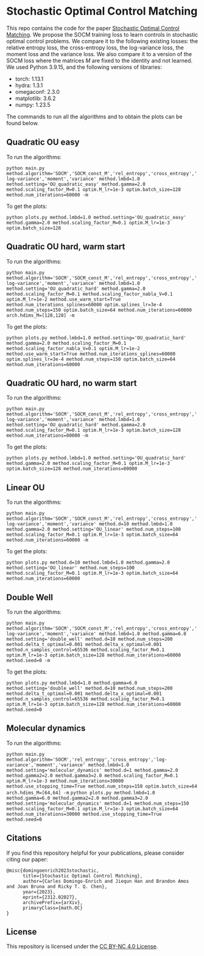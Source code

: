 # Stochastic Optimal Control Matching

This repo contains the code for the paper [Stochastic Optimal Control Matching](https://arxiv.org/pdf/2312.02027.pdf). We propose the SOCM training loss to learn controls in stochastic optimal control problems. We compare it to the following existing losses: the relative entropy loss, the cross-entropy loss, the log-variance loss, the moment loss and the variance loss. We also compare it to a version of the SOCM loss where the matrices $M$ are fixed to the identity and not learned. We used Python 3.9.15, and the following versions of libraries:
* torch: 1.13.1
* hydra: 1.3.1
* omegaconf: 2.3.0
* matplotlib: 3.6.2
* numpy: 1.23.5

The commands to run all the algorithms and to obtain the plots can be found below.

## Quadratic OU easy
To run the algorithms:

`python main.py method.algorithm='SOCM','SOCM_const_M','rel_entropy','cross_entropy','log-variance','moment','variance' method.lmbd=1.0 method.setting='OU_quadratic_easy' method.gamma=2.0 method.scaling_factor_M=0.1 optim.M_lr=1e-3 optim.batch_size=128 method.num_iterations=60000 -m`

To get the plots:

`python plots.py method.lmbd=1.0 method.setting='OU_quadratic_easy' method.gamma=2.0 method.scaling_factor_M=0.1 optim.M_lr=1e-3 optim.batch_size=128`

## Quadratic OU hard, warm start
To run the algorithms:

`python main.py method.algorithm='SOCM','SOCM_const_M','rel_entropy','cross_entropy','log-variance','moment','variance' method.lmbd=1.0 method.setting='OU_quadratic_hard' method.gamma=2.0 method.scaling_factor_M=0.1 method.scaling_factor_nabla_V=0.1 optim.M_lr=1e-2 method.use_warm_start=True method.num_iterations_splines=60000 optim.splines_lr=3e-4 method.num_steps=150 optim.batch_size=64 method.num_iterations=60000 arch.hdims_M=[128,128] -m`

To get the plots:

`python plots.py method.lmbd=1.0 method.setting='OU_quadratic_hard' method.gamma=2.0 method.scaling_factor_M=0.1 method.scaling_factor_nabla_V=0.1 optim.M_lr=1e-2 method.use_warm_start=True method.num_iterations_splines=60000 optim.splines_lr=3e-4 method.num_steps=150 optim.batch_size=64 method.num_iterations=60000`

## Quadratic OU hard, no warm start
To run the algorithms:

`python main.py method.algorithm='SOCM','SOCM_const_M','rel_entropy','cross_entropy','log-variance','moment','variance' method.lmbd=1.0 method.setting='OU_quadratic_hard' method.gamma=2.0 method.scaling_factor_M=0.1 optim.M_lr=1e-3 optim.batch_size=128 method.num_iterations=80000 -m`

To get the plots:

`python plots.py method.lmbd=1.0 method.setting='OU_quadratic_hard' method.gamma=2.0 method.scaling_factor_M=0.1 optim.M_lr=1e-3 optim.batch_size=128 method.num_iterations=80000`

## Linear OU
To run the algorithms:

`python main.py method.algorithm='SOCM','SOCM_const_M','rel_entropy','cross_entropy','log-variance','moment','variance' method.d=10 method.lmbd=1.0 method.gamma=2.0 method.setting='OU_linear' method.num_steps=100 method.scaling_factor_M=0.1 optim.M_lr=1e-3 optim.batch_size=64 method.num_iterations=60000 -m`

To get the plots:

`python plots.py method.d=10 method.lmbd=1.0 method.gamma=2.0 method.setting='OU_linear' method.num_steps=100 method.scaling_factor_M=0.1 optim.M_lr=1e-3 optim.batch_size=64 method.num_iterations=60000`

## Double Well
To run the algorithms:

`python main.py method.algorithm='SOCM','SOCM_const_M','rel_entropy','cross_entropy','log-variance','moment','variance' method.lmbd=1.0 method.gamma=6.0 method.setting='double_well' method.d=10 method.num_steps=200 method.delta_t_optimal=0.001 method.delta_x_optimal=0.001 method.n_samples_control=65536 method.scaling_factor_M=0.1 optim.M_lr=1e-3 optim.batch_size=128 method.num_iterations=60000 method.seed=0 -m`

To get the plots:

`python plots.py method.lmbd=1.0 method.gamma=6.0 method.setting='double_well' method.d=10 method.num_steps=200 method.delta_t_optimal=0.001 method.delta_x_optimal=0.001 method.n_samples_control=65536 method.scaling_factor_M=0.1 optim.M_lr=1e-3 optim.batch_size=128 method.num_iterations=60000 method.seed=0`

## Molecular dynamics
To run the algorithms:
<!-- `python main.py method.algorithm='SOCM' method.lmbd=1.0 method.setting='molecular_dynamics' method.d=1 method.gamma=2.0 method.gamma2=2.0 method.scaling_factor_M=0.1 optim.M_lr=1e-3 optim.batch_size=128 method.num_iterations=60000 method.use_stopping_time=True optim.batch_size=64 arch.hdims_M=[64,64] -m`
`python main.py method.algorithm='SOCM','rel_entropy','cross_entropy','log-variance','moment','variance' method.lmbd=1.0 method.setting='molecular_dynamics' method.d=1 method.gamma=2.0 method.gamma2=2.0 method.gamma3=2.0 method.scaling_factor_M=0.1 optim.M_lr=1e-3 method.num_iterations=60000 method.use_stopping_time=True method.num_steps=50 optim.batch_size=64 arch.hdims_M=[64,64] -m`
`python main.py method.algorithm='SOCM','rel_entropy','cross_entropy','log-variance','moment','variance' method.lmbd=1.0 method.setting='molecular_dynamics' method.d=1 method.gamma=2.0 method.gamma2=2.0 method.gamma3=2.0 method.scaling_factor_M=0.1 optim.M_lr=1e-3 method.num_iterations=30000 method.use_stopping_time=True method.num_steps=300 optim.batch_size=64 arch.hdims_M=[64,64] -m` -->
`python main.py method.algorithm='SOCM','rel_entropy','cross_entropy','log-variance','moment','variance' method.lmbd=1.0 method.setting='molecular_dynamics' method.d=1 method.gamma=2.0 method.gamma2=2.0 method.gamma3=2.0 method.scaling_factor_M=0.1 optim.M_lr=1e-3 method.num_iterations=30000 method.use_stopping_time=True method.num_steps=150 optim.batch_size=64 arch.hdims_M=[64,64] -m`
`python plots.py method.lmbd=1.0 method.gamma=6.0 method.gamma2=2.0 method.gamma3=2.0 method.setting='molecular_dynamics' method.d=1 method.num_steps=150 method.scaling_factor_M=0.1 optim.M_lr=1e-3 optim.batch_size=64 method.num_iterations=30000 method.use_stopping_time=True method.seed=0`

## Citations
If you find this repository helpful for your publications,
please consider citing our paper:

```
@misc{domingoenrich2023stochastic,
      title={Stochastic Optimal Control Matching}, 
      author={Carles Domingo-Enrich and Jiequn Han and Brandon Amos and Joan Bruna and Ricky T. Q. Chen},
      year={2023},
      eprint={2312.02027},
      archivePrefix={arXiv},
      primaryClass={math.OC}
}
```

## License
This repository is licensed under the
[CC BY-NC 4.0 License](https://creativecommons.org/licenses/by-nc/4.0/).
